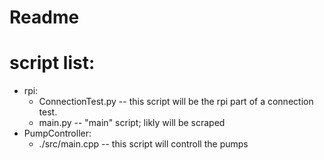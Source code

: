 # Readme

# script list:
- rpi:
    - ConnectionTest.py -- this script will be the rpi part of a connection test.
    - main.py -- "main" script; likly will be scraped
- PumpController:
    - ./src/main.cpp -- this script will controll the pumps